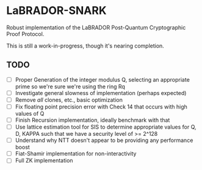 # LaBRADOR-SNARK
Robust implementation of the LaBRADOR Post-Quantum Cryptographic Proof Protocol.

This is still a work-in-progress, though it's nearing completion.


## TODO
- [ ] Proper Generation of the integer modulus Q, selecting an appropriate prime so we're sure we're using the ring Rq
- [ ] Investigate general slowness of implementation (perhaps expected)
- [ ] Remove *all* clones, etc., basic optimization
- [ ] Fix floating point precision error with Check 14 that occurs with high values of Q
- [ ] Finish Recursion implementation, ideally benchmark with that 
- [ ] Use lattice estimation tool for SIS to determine appropriate values for Q, D, KAPPA such that we have a security level of >= 2^128
- [ ] Understand why NTT doesn't appear to be providing any performance boost
- [ ] Fiat-Shamir implementation for non-interactivity
- [ ] Full ZK implementation
